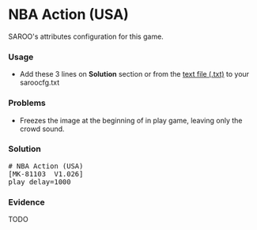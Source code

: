 # NBA Action (USA)

SAROO's attributes configuration for this game.

### Usage

- Add these 3 lines on **Solution** section or from the [text file (.txt)](./config.txt) to your saroocfg.txt

### Problems

- Freezes the image at the beginning of in play game, leaving only the crowd sound.

### Solution

<pre># NBA Action (USA)
[MK-81103  V1.026]
play_delay=1000</pre>

### Evidence

TODO

<!-- [![](https://img.youtube.com/vi/P4SlEjedq0Q/0.jpg)](https://youtu.be/P4SlEjedq0Q) -->
